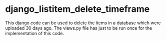# django_listitem_delete_timeframe


This django code can be used to delete the items in a database which were uploaded 30 days ago.
The views.py file has just to be run once for the implementation of this code.
